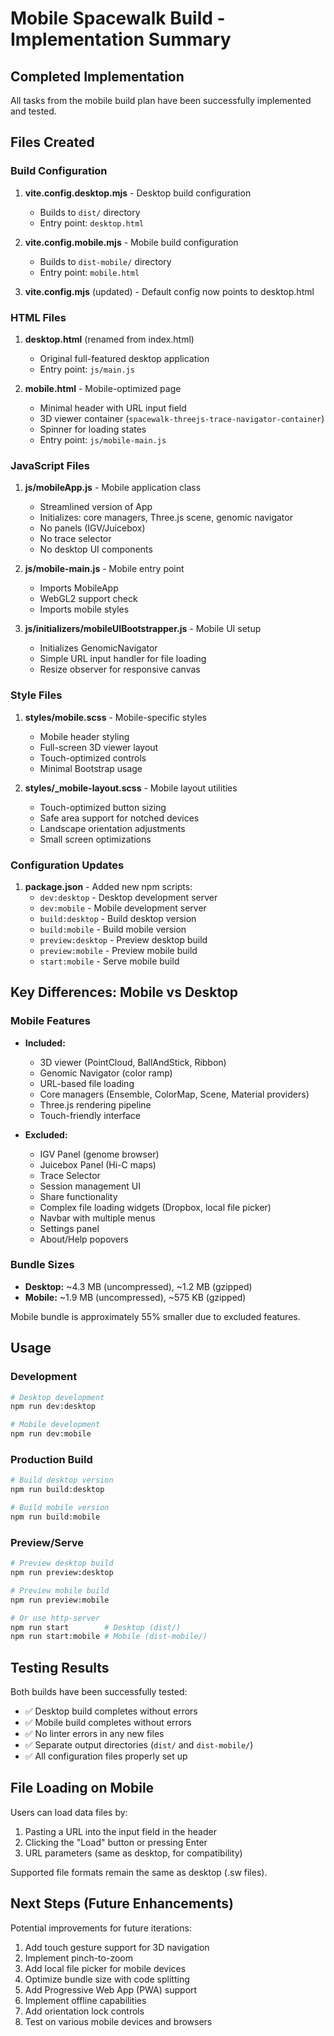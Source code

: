 # Mobile Spacewalk Build - Implementation Summary

## Completed Implementation

All tasks from the mobile build plan have been successfully implemented and tested.

## Files Created

### Build Configuration
1. **vite.config.desktop.mjs** - Desktop build configuration
   - Builds to `dist/` directory
   - Entry point: `desktop.html`

2. **vite.config.mobile.mjs** - Mobile build configuration
   - Builds to `dist-mobile/` directory
   - Entry point: `mobile.html`

3. **vite.config.mjs** (updated) - Default config now points to desktop.html

### HTML Files
1. **desktop.html** (renamed from index.html)
   - Original full-featured desktop application
   - Entry point: `js/main.js`

2. **mobile.html** - Mobile-optimized page
   - Minimal header with URL input field
   - 3D viewer container (`spacewalk-threejs-trace-navigator-container`)
   - Spinner for loading states
   - Entry point: `js/mobile-main.js`

### JavaScript Files
1. **js/mobileApp.js** - Mobile application class
   - Streamlined version of App
   - Initializes: core managers, Three.js scene, genomic navigator
   - No panels (IGV/Juicebox)
   - No trace selector
   - No desktop UI components

2. **js/mobile-main.js** - Mobile entry point
   - Imports MobileApp
   - WebGL2 support check
   - Imports mobile styles

3. **js/initializers/mobileUIBootstrapper.js** - Mobile UI setup
   - Initializes GenomicNavigator
   - Simple URL input handler for file loading
   - Resize observer for responsive canvas

### Style Files
1. **styles/mobile.scss** - Mobile-specific styles
   - Mobile header styling
   - Full-screen 3D viewer layout
   - Touch-optimized controls
   - Minimal Bootstrap usage

2. **styles/_mobile-layout.scss** - Mobile layout utilities
   - Touch-optimized button sizing
   - Safe area support for notched devices
   - Landscape orientation adjustments
   - Small screen optimizations

### Configuration Updates
1. **package.json** - Added new npm scripts:
   - `dev:desktop` - Desktop development server
   - `dev:mobile` - Mobile development server
   - `build:desktop` - Build desktop version
   - `build:mobile` - Build mobile version
   - `preview:desktop` - Preview desktop build
   - `preview:mobile` - Preview mobile build
   - `start:mobile` - Serve mobile build

## Key Differences: Mobile vs Desktop

### Mobile Features
- **Included:**
  - 3D viewer (PointCloud, BallAndStick, Ribbon)
  - Genomic Navigator (color ramp)
  - URL-based file loading
  - Core managers (Ensemble, ColorMap, Scene, Material providers)
  - Three.js rendering pipeline
  - Touch-friendly interface

- **Excluded:**
  - IGV Panel (genome browser)
  - Juicebox Panel (Hi-C maps)
  - Trace Selector
  - Session management UI
  - Share functionality
  - Complex file loading widgets (Dropbox, local file picker)
  - Navbar with multiple menus
  - Settings panel
  - About/Help popovers

### Bundle Sizes
- **Desktop:** ~4.3 MB (uncompressed), ~1.2 MB (gzipped)
- **Mobile:** ~1.9 MB (uncompressed), ~575 KB (gzipped)

Mobile bundle is approximately 55% smaller due to excluded features.

## Usage

### Development
```bash
# Desktop development
npm run dev:desktop

# Mobile development
npm run dev:mobile
```

### Production Build
```bash
# Build desktop version
npm run build:desktop

# Build mobile version
npm run build:mobile
```

### Preview/Serve
```bash
# Preview desktop build
npm run preview:desktop

# Preview mobile build
npm run preview:mobile

# Or use http-server
npm run start        # Desktop (dist/)
npm run start:mobile # Mobile (dist-mobile/)
```

## Testing Results

Both builds have been successfully tested:
- ✅ Desktop build completes without errors
- ✅ Mobile build completes without errors
- ✅ No linter errors in any new files
- ✅ Separate output directories (`dist/` and `dist-mobile/`)
- ✅ All configuration files properly set up

## File Loading on Mobile

Users can load data files by:
1. Pasting a URL into the input field in the header
2. Clicking the "Load" button or pressing Enter
3. URL parameters (same as desktop, for compatibility)

Supported file formats remain the same as desktop (.sw files).

## Next Steps (Future Enhancements)

Potential improvements for future iterations:
1. Add touch gesture support for 3D navigation
2. Implement pinch-to-zoom
3. Add local file picker for mobile devices
4. Optimize bundle size with code splitting
5. Add Progressive Web App (PWA) support
6. Implement offline capabilities
7. Add orientation lock controls
8. Test on various mobile devices and browsers

